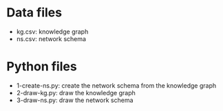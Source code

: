 # Data files
- kg.csv: knowledge graph
- ns.csv: network schema
# Python files
- 1-create-ns.py: create the network schema from the knowledge graph
- 2-draw-kg.py: draw the knowledge graph
- 3-draw-ns.py: draw the network schema
